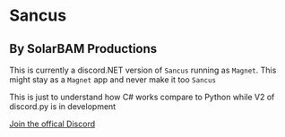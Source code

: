 # **Sancus**

## **By SolarBAM Productions**

This is currently a discord.NET version of `Sancus` running as `Magnet`.
This might stay as a `Magnet` app and never make it too `Sancus`

This is just to understand how C# works compare to Python while V2 of discord.py is in development

[Join the offical Discord](https://discord.gg/XZB8mnY6f8)